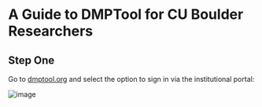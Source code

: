 # A Guide to DMPTool for CU Boulder Researchers

## Step One

Go to [dmptool.org](www.dmptool.org) and select the option to sign in via the institutional portal:

![image](/Users/adra7980/Documents/git_repositories/data_management/dmptool_guide/images/image1.png)
